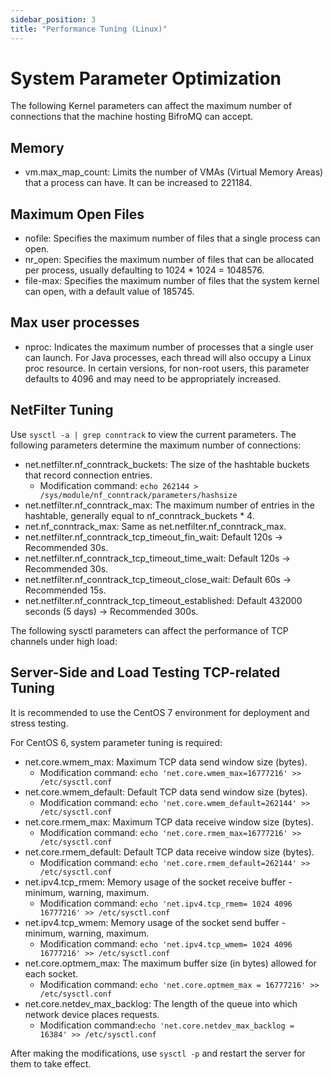 ```yaml
---
sidebar_position: 3
title: "Performance Tuning (Linux)"
---
```


# System Parameter Optimization

The following Kernel parameters can affect the maximum number of connections that the machine hosting BifroMQ can accept.

## Memory

* vm.max_map_count: Limits the number of VMAs (Virtual Memory Areas) that a process can have. It can be increased to 221184.

## Maximum Open Files

* nofile: Specifies the maximum number of files that a single process can open.
* nr_open: Specifies the maximum number of files that can be allocated per process, usually defaulting to 1024 * 1024 = 1048576.
* file-max: Specifies the maximum number of files that the system kernel can open, with a default value of 185745.

## Max user processes
* nproc: Indicates the maximum number of processes that a single user can launch. For Java processes, each thread will also occupy a Linux proc resource. In certain versions, for non-root users, this parameter defaults to 4096 and may need to be appropriately increased.

## NetFilter Tuning

Use `sysctl -a | grep conntrack` to view the current parameters. The following parameters determine the maximum number of connections:

* net.netfilter.nf_conntrack_buckets: The size of the hashtable buckets that record connection entries.
  * Modification command: `echo 262144 > /sys/module/nf_conntrack/parameters/hashsize`
* net.netfilter.nf_conntrack_max: The maximum number of entries in the hashtable, generally equal to nf_conntrack_buckets * 4.
* net.nf_conntrack_max: Same as net.netfilter.nf_conntrack_max.
* net.netfilter.nf_conntrack_tcp_timeout_fin_wait: Default 120s -> Recommended 30s.
* net.netfilter.nf_conntrack_tcp_timeout_time_wait: Default 120s -> Recommended 30s.
* net.netfilter.nf_conntrack_tcp_timeout_close_wait: Default 60s -> Recommended 15s.
* net.netfilter.nf_conntrack_tcp_timeout_established: Default 432000 seconds (5 days) -> Recommended 300s.

The following sysctl parameters can affect the performance of TCP channels under high load:

## Server-Side and Load Testing TCP-related Tuning

It is recommended to use the CentOS 7 environment for deployment and stress testing.

For CentOS 6, system parameter tuning is required:
* net.core.wmem_max: Maximum TCP data send window size (bytes).
  * Modification command: `echo 'net.core.wmem_max=16777216' >> /etc/sysctl.conf`
* net.core.wmem_default: Default TCP data send window size (bytes).
  * Modification command: `echo 'net.core.wmem_default=262144' >> /etc/sysctl.conf`
* net.core.rmem_max: Maximum TCP data receive window size (bytes).
  * Modification command: `echo 'net.core.rmem_max=16777216' >> /etc/sysctl.conf`
* net.core.rmem_default: Default TCP data receive window size (bytes).
  * Modification command: `echo 'net.core.rmem_default=262144' >> /etc/sysctl.conf`
* net.ipv4.tcp_rmem: Memory usage of the socket receive buffer - minimum, warning, maximum.
  * Modification command: `echo 'net.ipv4.tcp_rmem= 1024 4096 16777216' >> /etc/sysctl.conf`
* net.ipv4.tcp_wmem: Memory usage of the socket send buffer - minimum, warning, maximum.
  * Modification command: `echo 'net.ipv4.tcp_wmem= 1024 4096 16777216' >> /etc/sysctl.conf`
* net.core.optmem_max: The maximum buffer size (in bytes) allowed for each socket.
  * Modification command: `echo 'net.core.optmem_max = 16777216' >> /etc/sysctl.conf`
* net.core.netdev_max_backlog: The length of the queue into which network device places requests.
  * Modification command:`echo 'net.core.netdev_max_backlog = 16384' >> /etc/sysctl.conf`

After making the modifications, use `sysctl -p` and restart the server for them to take effect.